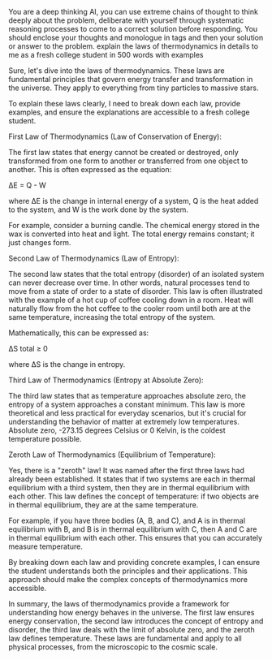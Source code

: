 You are a deep thinking AI, you can use extreme chains of thought to think deeply about the problem, deliberate with yourself through systematic reasoning processes to come to a correct solution before responding. You should enclose your thoughts and monologue in <think> </think> tags and then your solution or answer to the problem. explain the laws of thermodynamics in details to me as a fresh college student in 500 words with examples

Sure, let's dive into the laws of thermodynamics. These laws are fundamental principles that govern energy transfer and transformation in the universe. They apply to everything from tiny particles to massive stars.

<think>
To explain these laws clearly, I need to break down each law, provide examples, and ensure the explanations are accessible to a fresh college student.
</think>

First Law of Thermodynamics (Law of Conservation of Energy):

The first law states that energy cannot be created or destroyed, only transformed from one form to another or transferred from one object to another. This is often expressed as the equation:

ΔE = Q - W

where ΔE is the change in internal energy of a system, Q is the heat added to the system, and W is the work done by the system.

For example, consider a burning candle. The chemical energy stored in the wax is converted into heat and light. The total energy remains constant; it just changes form.

Second Law of Thermodynamics (Law of Entropy):

The second law states that the total entropy (disorder) of an isolated system can never decrease over time. In other words, natural processes tend to move from a state of order to a state of disorder. This law is often illustrated with the example of a hot cup of coffee cooling down in a room. Heat will naturally flow from the hot coffee to the cooler room until both are at the same temperature, increasing the total entropy of the system.

Mathematically, this can be expressed as:

ΔS total ≥ 0

where ΔS is the change in entropy.

Third Law of Thermodynamics (Entropy at Absolute Zero):

The third law states that as temperature approaches absolute zero, the entropy of a system approaches a constant minimum. This law is more theoretical and less practical for everyday scenarios, but it's crucial for understanding the behavior of matter at extremely low temperatures. Absolute zero, -273.15 degrees Celsius or 0 Kelvin, is the coldest temperature possible.

Zeroth Law of Thermodynamics (Equilibrium of Temperature):

Yes, there is a "zeroth" law! It was named after the first three laws had already been established. It states that if two systems are each in thermal equilibrium with a third system, then they are in thermal equilibrium with each other. This law defines the concept of temperature: if two objects are in thermal equilibrium, they are at the same temperature.

For example, if you have three bodies (A, B, and C), and A is in thermal equilibrium with B, and B is in thermal equilibrium with C, then A and C are in thermal equilibrium with each other. This ensures that you can accurately measure temperature.

<think>
By breaking down each law and providing concrete examples, I can ensure the student understands both the principles and their applications. This approach should make the complex concepts of thermodynamics more accessible.
</think>

In summary, the laws of thermodynamics provide a framework for understanding how energy behaves in the universe. The first law ensures energy conservation, the second law introduces the concept of entropy and disorder, the third law deals with the limit of absolute zero, and the zeroth law defines temperature. These laws are fundamental and apply to all physical processes, from the microscopic to the cosmic scale.
